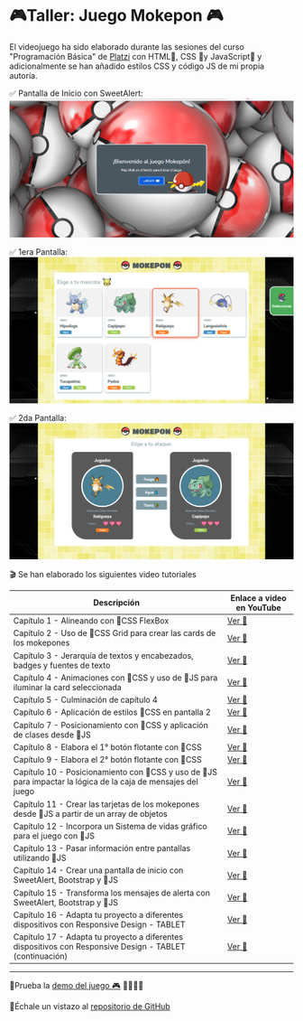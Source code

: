 # 🎮Taller: Juego Mokepon 🎮

El videojuego ha sido elaborado durante las sesiones del curso "Programación Básica" de [Platzi](https://platzi.com) con  HTML🧡, CSS 💙y JavaScript💛 y adicionalmente se han añadido estilos CSS y código JS de mi propia autoría.


✅ Pantalla de Inicio con SweetAlert:
![Vista principal](./images/Inicio.png)

✅ 1era Pantalla:
![Vista principal](./images/Pantalla1.png)

✅ 2da Pantalla:
![Vista principal](./images/Pantalla2.png)

🎬 Se han elaborado los siguientes video tutoriales

|Descripción             |Enlace a video en YouTube                                                |
|----------------|-------------------------------|
|Capítulo 1 - Alineando con 💙CSS FlexBox|[Ver 👀](https://youtu.be/0R4ViLlMq9I?si=IdxAfPmlr9Y6sLRo)       |
|Capítulo 2  - Uso de 💙CSS Grid para crear las cards de los mokepones|[Ver 👀](https://youtu.be/B9RNBucB60U?si=hIEOE5eV7RrE_SpN)        |
|Capítulo 3  - Jerarquía de textos y encabezados, badges y fuentes de texto|[Ver 👀](https://youtu.be/3fUl04cOGKg?si=ntvOJmba5lgKCqiL)     
|Capítulo 4  - Animaciones con 💙CSS y uso de 💛JS para iluminar la card seleccionada|[Ver 👀](https://youtu.be/OkeeJejQ9g8?si=YoSi54D_9kWKhNZg)       |
|Capítulo 5  - Culminación de capítulo 4 |[Ver 👀](https://youtu.be/4GR0OuFKqq8?si=oojbDTB3WBh7m7m8)       |
|Capítulo 6  - Aplicación de estilos 💙CSS en pantalla 2 |[Ver 👀](https://youtu.be/NGGX1m3ellI?si=-TEiXNN2ncYbSIsb)       |
|Capítulo 7  - Posicionamiento con 💙CSS y aplicación de clases desde 💛JS |[Ver 👀](https://youtu.be/oF-fBLxPH2s?si=s1TrdYTDFGAcMXaE)       |
|Capítulo 8  - Elabora el 1° botón flotante con 💙CSS |[Ver 👀](https://youtu.be/odPlaMx92D8?si=3KVEQWf-FWtUJ-x1)       |
|Capítulo 9  - Elabora el 2° botón flotante con 💙CSS|[Ver 👀](https://youtu.be/coZcP_HOtCU?si=giGbhzTKdEZ4JMrR)       |
|Capítulo 10  - Posicionamiento con 💙CSS y uso de 💛JS para impactar la lógica de la caja de mensajes del juego |[Ver 👀](https://youtu.be/oZpMokqk_d0?si=Mctz2twihj9inixg)       |
|Capítulo 11  - Crear las tarjetas de los mokepones desde 💛JS a partir de un array de objetos |[Ver 👀](https://youtu.be/xUafUriu-20?si=motjhncpy03B1swc)       |
|Capítulo 12  - Incorpora un Sistema de vidas gráfico para el juego con 💛JS |[Ver 👀](https://youtu.be/v26ISiQKu_o?si=VrfMsrqvsKG3l23r)       |
|Capítulo 13  - Pasar información entre pantallas utilizando 💛JS |[Ver 👀](https://youtu.be/eQ29pQ3kIbc?si=9C2Yb24tCadZpMP0)       |
|Capítulo 14  -  Crear una pantalla de inicio con SweetAlert, Bootstrap y 💛JS |[Ver 👀](https://youtu.be/0X3QNwjP71Q?si=hd0CLdDuoCLa77Gt)       |
|Capítulo 15  - Transforma los mensajes de alerta con SweetAlert, Bootstrap y 💛JS |[Ver 👀](https://youtu.be/e0-dEhpHRhg)       |
|Capítulo 16  - Adapta tu proyecto a diferentes dispositivos con Responsive Design - TABLET |[Ver 👀](https://youtu.be/kSjk8MoQj6k?si=nbQ5V1oFhNNHWIQN)       |
|Capítulo 17  - Adapta tu proyecto a diferentes dispositivos con Responsive Design - TABLET (continuación) |[Ver 👀](https://youtu.be/L_6o_swvYiE?si=diDeQVKBbubnuV5U)       |

_________

📌Prueba la [demo del juego 🎮](https://raulsr92.github.io/Proyecto-mokepon-platzi/mokepon) 🦔🐇🐖🦨

📌Échale un vistazo al [repositorio de GitHub](https://github.com/raulsr92/Proyecto-mokepon-platzi)  

